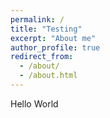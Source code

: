 ```yaml
---
permalink: /
title: "Testing"
excerpt: "About me"
author_profile: true
redirect_from:
  - /about/
  - /about.html
---
```


Hello World
